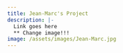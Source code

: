 ```yaml
---
title: Jean-Marc's Project
description: |-
  Link goes here
  ** Change image!!!
image: /assets/images/Jean-Marc.jpg
---
```

